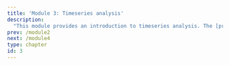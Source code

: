 ```yaml
---
title: 'Module 3: Timeseries analysis'
description:
  "This module provides an introduction to timeseries analysis. The [practicums](https://linked.earth/R_pyrates_practicums/) provide practical examples in R."
prev: /module2
next: /module4
type: chapter
id: 3
---
```


<exercise id="1" title="Correlation">

</exercise>
